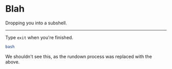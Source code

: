 # Blah

Dropping you into a subshell.

----

Type `exit` when you're finished.

``` bash borg
bash
```

We shouldn't see this, as the rundown process was replaced with the above.